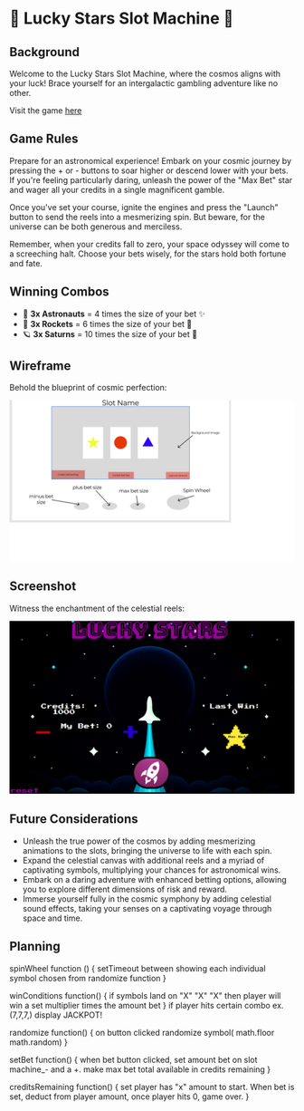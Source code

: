 
# 🚀 Lucky Stars Slot Machine 🌟


## Background

Welcome to the Lucky Stars Slot Machine, where the cosmos aligns with your luck! Brace yourself for an intergalactic gambling adventure like no other.

Visit the game [here](https://zfidz.github.io/Lucky-Stars-Slot-Machine/)

## Game Rules

Prepare for an astronomical experience! Embark on your cosmic journey by pressing the + or - buttons to soar higher or descend lower with your bets. If you're feeling particularly daring, unleash the power of the "Max Bet" star and wager all your credits in a single magnificent gamble.

Once you've set your course, ignite the engines and press the "Launch" button to send the reels into a mesmerizing spin. But beware, for the universe can be both generous and merciless.

Remember, when your credits fall to zero, your space odyssey will come to a screeching halt. Choose your bets wisely, for the stars hold both fortune and fate.

## Winning Combos
- 💫 **3x Astronauts** = 4 times the size of your bet ✨
- 🚀 **3x Rockets** = 6 times the size of your bet 🌠
- 🪐 **3x Saturns** = 10 times the size of your bet 🌌

## Wireframe

Behold the blueprint of cosmic perfection:

![image](planning/p1-wireframe.png)

## Screenshot

Witness the enchantment of the celestial reels:

![image](images/screenshot.png)

## Future Considerations

- Unleash the true power of the cosmos by adding mesmerizing animations to the slots, bringing the universe to life with each spin.
- Expand the celestial canvas with additional reels and a myriad of captivating symbols, multiplying your chances for astronomical wins.
- Embark on a daring adventure with enhanced betting options, allowing you to explore different dimensions of risk and reward.
- Immerse yourself fully in the cosmic symphony by adding celestial sound effects, taking your senses on a captivating voyage through space and time.

 ## Planning
 
spinWheel function () {
setTimeout between showing each individual symbol
chosen from randomize function
}

winConditions function() {
if symbols land on "X" "X" "X" then player will win a set multiplier times the amount bet
}
if player hits certain combo ex.(7,7,7,) display JACKPOT!

randomize function() {
on button clicked randomize symbol( math.floor math.random)
}

setBet function() {
when bet button clicked, set amount bet on slot machine_- and a +.
make max bet total available in credits remaining
}

creditsRemaining function() {
set player has "x" amount to start. When bet is set, 
deduct from player amount,
once player hits 0, game over.
}
